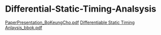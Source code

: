 # Differential-Static-Timing-Analsysis
[PaperPresentation_BoKeungCho.pdf](https://github.com/user-attachments/files/19140693/PaperPresentation_BoKeungCho.pdf)
[Differentiable Static Timing Anlaysis_bbok.pdf](https://github.com/user-attachments/files/19140695/Differentiable.Static.Timing.Anlaysis_bbok.pdf)
